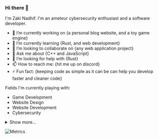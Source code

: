 ### Hi there 👋

I'm Zaki Nadhif. I'm an ameteur cybersecurity enthusiast and a software developer.

- 🔭 I’m currently working on {a personal blog website, and a toy game engine}
- 🌱 I’m currently learning {Rust, and web development}
- 👯 I’m looking to collaborate on {any web application project}
- 💬 Ask me about {C++ and JavaScript}
- 🤔 I’m looking for help with {Rust}
- 📫 How to reach me: {hit me up on discord}
- ⚡ Fun fact: {keeping code as simple as it can be can help you develop faster and cleaner code}

Fields I'm currently playing with:

- Game Development
- Website Design
- Website Development
- Cybersecurity

<details>
<summary>Show more...</summary>

I also want to learn:

- OS Development
- Computer Vision
- Embedded Development
- Robotics
- Electrical Engineering
- and also, Cooking

</details>

![Metrics](https://metrics.lecoq.io/zakinadhif?template=classic&config.timezone=Asia%2FJakarta)
